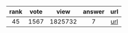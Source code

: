 
| rank | vote | view | answer | url |
|:-:|:-:|:-:|:-:|:-:|
|45|1567|1825732|7| [url](http://stackoverflow.com/questions/6797984/how-to-convert-string-to-lowercase-in-python) |
